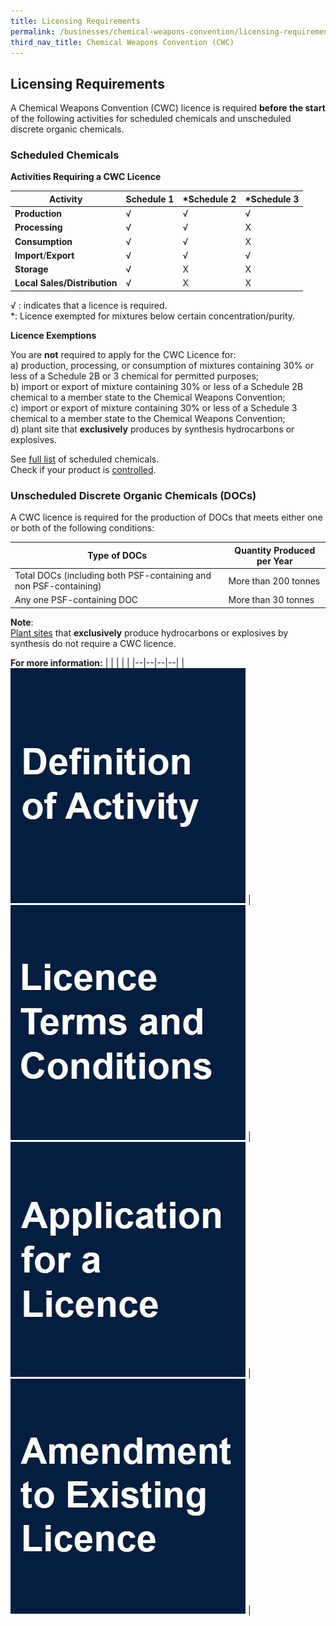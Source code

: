 ```yaml
---
title: Licensing Requirements
permalink: /businesses/chemical-weapons-convention/licensing-requirements
third_nav_title: Chemical Weapons Convention (CWC)
---
```


## Licensing Requirements

A Chemical Weapons Convention (CWC) licence is required  **before the start** of the following activities for scheduled chemicals and unscheduled discrete organic chemicals.

### Scheduled Chemicals

**Activities Requiring a CWC Licence**

| Activity | Schedule 1 | *Schedule 2 | *Schedule 3 |
|--|--|--|--|
| **Production** | √ | √ | √ |
| **Processing** | √ | √ | X |
| **Consumption** | √ | √ | X |
| **Import**/**Export** | √ | √ | √ |
| **Storage** | √ | X | X |
| **Local Sales/Distribution** | √ | X | X |

√ : indicates that a licence is required.  
*: Licence exempted for mixtures below certain concentration/purity.

**Licence Exemptions**

You are  **not**  required to apply for the CWC Licence for:  
a) production, processing, or consumption of mixtures containing 30% or less of a Schedule 2B or 3 chemical for permitted purposes;  
b) import or export of mixture containing 30% or less of a Schedule 2B chemical to a member state to the Chemical Weapons Convention;  
c) import or export of mixture containing 30% or less of a Schedule 3 chemical to a member state to the Chemical Weapons Convention;  
d) plant site that  **exclusively**  produces by synthesis hydrocarbons or explosives.

See  [full list](/documents/businesses/GuidetoNACWCLicencewithSchChemList.pdf)  of scheduled chemicals.  
Check if your product is  [controlled](/businesses/chemical-weapons-convention/controlled-chemicals).


### Unscheduled Discrete Organic Chemicals (DOCs)

A CWC licence is required for the production of DOCs that meets either one or both of the following conditions:

| Type of DOCs | Quantity Produced per Year |
|--|--|
| Total DOCs (including both PSF-containing and non PSF-containing) | More than 200 tonnes |
| Any one PSF-containing DOC |  More than 30 tonnes|

**Note**:  
[Plant sites](/businesses/chemical-weapons-convention/glossary) that **exclusively** produce hydrocarbons or explosives by synthesis do not require a CWC licence.

**For more information:** 
|  |  |  |  |
|--|--|--|--|
| [![](/images/lr3.jpg)](/businesses/chemical-weapons-convention/licensing-requirements/definition-of-activity)  |  [![](/images/lr4.jpg)](/businesses/chemical-weapons-convention/licensing-requirements/licence-tc) | [![](/images/lr1.jpg)](/businesses/chemical-weapons-convention/licensing-requirements/application-for-a-licence)  | [![](/images/lr2.jpg)](/businesses/chemical-weapons-convention/licensing-requirements/amendment-to-existing-licence)  |
